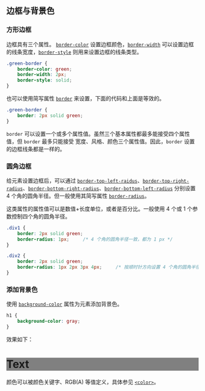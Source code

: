 ## 边框与背景色

### 方形边框

边框具有三个属性。 <a href="https://developer.mozilla.org/zh-CN/docs/Web/CSS/border-color">`border-color`</a> 设置边框颜色，<a href="https://developer.mozilla.org/zh-CN/docs/Web/CSS/border-width">`border-width`</a> 可以设置边框的线条宽度，<a href="https://developer.mozilla.org/zh-CN/docs/Web/CSS/border-color">`border-style`</a> 则用来设置边框的线条类型。

```css
.green-border {
    border-color: green;
    border-width: 2px;
    border-style: solid;
}
```

也可以使用简写属性 <a href="https://developer.mozilla.org/zh-CN/docs/Web/CSS/border">`border`</a> 来设置，下面的代码和上面是等效的。

```css
.green-border {
    border: 2px solid green;
}
```

`border` 可以设置一个或多个属性值。虽然三个基本属性都最多能接受四个属性值，但 `border` 最多只能接受 宽度、风格、颜色三个属性值。因此，`border` 设置的边框线条都是一样的。

### 圆角边框

给元素设置边框后，可以通过 [`border-top-left-raidus`](https://developer.mozilla.org/zh-CN/docs/Web/CSS/border-top-left-radius)、[`border-top-right-radius`](https://developer.mozilla.org/zh-CN/docs/Web/CSS/border-top-right-radius)、[`border-bottom-right-radius`](https://developer.mozilla.org/zh-CN/docs/Web/CSS/border-bottom-right-radius)、[`border-bottom-left-radius`](https://developer.mozilla.org/zh-CN/docs/Web/CSS/border-bottom-left-radius) 分别设置 4 个角的圆角半径。但一般使用其简写属性 [`border-radius`](https://developer.mozilla.org/zh-CN/docs/Web/CSS/border-radius)。

这类属性的属性值可以是数值+长度单位，或者是百分比。一般使用 4 个或 1 个参数控制四个角的圆角半径。

```css
.div1 {
    border: 2px solid green;
    border-radius: 1px;     /* 4 个角的圆角半径一致，都为 1 px */
}

.div2 {
    border: 2px solid green;
    border-radius: 1px 2px 3px 4px;     /* 按顺时针方向设置 4 个角的圆角半径 */
}
```

### 添加背景色

使用 [`background-color`](https://developer.mozilla.org/zh-CN/docs/Web/CSS/background-color) 属性为元素添加背景色。

```css
h1 {
    background-color: gray;
}
```

效果如下：

<h1 style="background-color: gray">Text</h1>

颜色可以被颜色关键字、RGB(A) 等值定义，具体参见 [`<color>`](https://developer.mozilla.org/zh-CN/docs/Web/CSS/color_value)。





